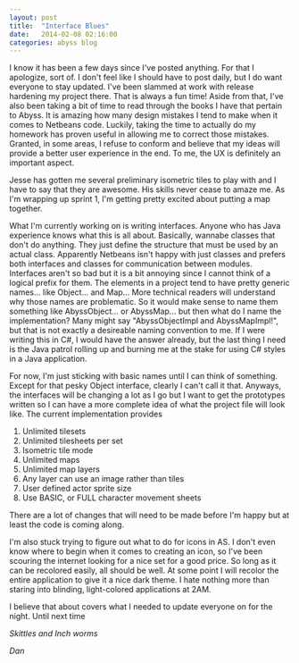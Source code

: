 ```yaml
---
layout: post
title:  "Interface Blues"
date:   2014-02-08 02:16:00
categories: abyss blog
---
```


I know it has been a few days since I've posted anything. For that I apologize, sort of.
I don't feel like I should have to post daily, but I do want everyone to stay updated.
I've been slammed at work with release hardening my project there. That is always a fun
time! Aside from that, I've also been taking a bit of time to read through the books I
have that pertain to Abyss. It is amazing how many design mistakes I tend to make when
it comes to Netbeans code. Luckily, taking the time to actually do my homework has proven
useful in allowing me to correct those mistakes. Granted, in some areas, I refuse to
conform and believe that my ideas will provide a better user experience in the end. To
me, the UX is definitely an important aspect.

Jesse has gotten me several preliminary isometric tiles to play with and I have to say
that they are awesome. His skills never cease to amaze me. As I'm wrapping up sprint 1,
I'm getting pretty excited about putting a map together.

What I'm currently working on is writing interfaces. Anyone who has Java experience
knows what this is all about. Basically, wannabe classes that don't do anything.
They just define the structure that must be used by an actual class. Apparently
Netbeans isn't happy with just classes and prefers both interfaces and classes for
communication between modules. Interfaces aren't so bad but it is a bit annoying
since I cannot think of a logical prefix for them. The elements in a project tend
to have pretty generic names... like Object... and Map... More technical readers
will understand why those names are problematic. So it would make sense to name
them something like AbyssObject... or AbyssMap... but then what do I name the
implementation? Many might say "AbyssObjectImpl and AbyssMapImpl!", but that is
not exactly a desireable naming convention to me. If I were writing this in C#,
I would have the answer already, but the last thing I need is the Java patrol
rolling up and burning me at the stake for using C# styles in a Java application.

For now, I'm just sticking with basic names until I can think of something. Except for
that pesky Object interface, clearly I can't call it that. Anyways, the interfaces will
be changing a lot as I go but I want to get the prototypes written so I can have a more
complete idea of what the project file will look like. The current implementation provides

1. Unlimited tilesets
2. Unlimited tilesheets per set
3. Isometric tile mode
4. Unlimited maps
5. Unlimited map layers
6. Any layer can use an image rather than tiles
7. User defined actor sprite size
8. Use BASIC, or FULL character movement sheets

There are a lot of changes that will need to be made before I'm happy but at least the code
is coming along.

I'm also stuck trying to figure out what to do for icons in AS. I don't even know where to
begin when it comes to creating an icon, so I've been scouring the internet looking for
a nice set for a good price. So long as it can be recolored easily, all should be well. At
some point I will recolor the entire application to give it a nice dark theme. I hate nothing
more than staring into blinding, light-colored applications at 2AM.

I believe that about covers what I needed to update everyone on for the night. Until next time

_Skittles and Inch worms_

_Dan_